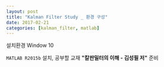 ```yaml
---
layout: post
title: "Kalman Filter Study _ 환경 구성"
date: 2017-02-21
categories: [kalman_filter, matlab]
---
```


설치환경 Window 10

`MATLAB R2015b` 설치, 공부할 교재 **"칼판밀터의 이해 - 김성필 저"** 준비

